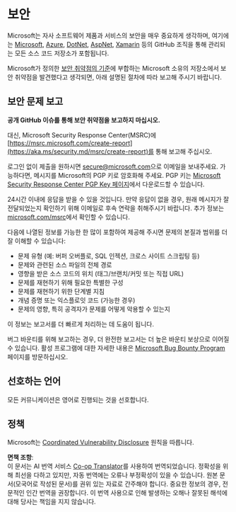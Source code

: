 <!--
CO_OP_TRANSLATOR_METADATA:
{
  "original_hash": "0f93a8c33466486d1e7a0837ca8672ec",
  "translation_date": "2025-03-28T13:38:40+00:00",
  "source_file": "SECURITY.md",
  "language_code": "ko"
}
-->
# 보안

Microsoft는 자사 소프트웨어 제품과 서비스의 보안을 매우 중요하게 생각하며, 여기에는 [Microsoft](https://github.com/Microsoft), [Azure](https://github.com/Azure), [DotNet](https://github.com/dotnet), [AspNet](https://github.com/aspnet), [Xamarin](https://github.com/xamarin) 등의 GitHub 조직을 통해 관리되는 모든 소스 코드 저장소가 포함됩니다.

Microsoft가 정의한 [보안 취약점의 기준](https://aka.ms/security.md/definition)에 부합하는 Microsoft 소유의 저장소에서 보안 취약점을 발견했다고 생각되면, 아래 설명된 절차에 따라 보고해 주시기 바랍니다.

## 보안 문제 보고

**공개 GitHub 이슈를 통해 보안 취약점을 보고하지 마십시오.**

대신, Microsoft Security Response Center(MSRC)에 [https://msrc.microsoft.com/create-report](https://aka.ms/security.md/msrc/create-report)를 통해 보고해 주십시오.

로그인 없이 제출을 원하시면 [secure@microsoft.com](mailto:secure@microsoft.com)으로 이메일을 보내주세요. 가능하다면, 메시지를 Microsoft의 PGP 키로 암호화해 주세요. PGP 키는 [Microsoft Security Response Center PGP Key 페이지](https://aka.ms/security.md/msrc/pgp)에서 다운로드할 수 있습니다.

24시간 이내에 응답을 받을 수 있을 것입니다. 만약 응답이 없을 경우, 원래 메시지가 잘 전달되었는지 확인하기 위해 이메일로 후속 연락을 취해주시기 바랍니다. 추가 정보는 [microsoft.com/msrc](https://www.microsoft.com/msrc)에서 확인할 수 있습니다.

다음에 나열된 정보를 가능한 한 많이 포함하여 제공해 주시면 문제의 본질과 범위를 더 잘 이해할 수 있습니다:

* 문제 유형 (예: 버퍼 오버플로, SQL 인젝션, 크로스 사이트 스크립팅 등)
* 문제와 관련된 소스 파일의 전체 경로
* 영향을 받은 소스 코드의 위치 (태그/브랜치/커밋 또는 직접 URL)
* 문제를 재현하기 위해 필요한 특별한 구성
* 문제를 재현하기 위한 단계별 지침
* 개념 증명 또는 익스플로잇 코드 (가능한 경우)
* 문제의 영향, 특히 공격자가 문제를 어떻게 악용할 수 있는지

이 정보는 보고서를 더 빠르게 처리하는 데 도움이 됩니다.

버그 바운티를 위해 보고하는 경우, 더 완전한 보고서는 더 높은 바운티 보상으로 이어질 수 있습니다. 활성 프로그램에 대한 자세한 내용은 [Microsoft Bug Bounty Program](https://aka.ms/security.md/msrc/bounty) 페이지를 방문하십시오.

## 선호하는 언어

모든 커뮤니케이션은 영어로 진행되는 것을 선호합니다.

## 정책

Microsoft는 [Coordinated Vulnerability Disclosure](https://aka.ms/security.md/cvd) 원칙을 따릅니다.

**면책 조항**:  
이 문서는 AI 번역 서비스 [Co-op Translator](https://github.com/Azure/co-op-translator)를 사용하여 번역되었습니다. 정확성을 위해 최선을 다하고 있지만, 자동 번역에는 오류나 부정확성이 있을 수 있습니다. 원본 문서(모국어로 작성된 문서)를 권위 있는 자료로 간주해야 합니다. 중요한 정보의 경우, 전문적인 인간 번역을 권장합니다. 이 번역 사용으로 인해 발생하는 오해나 잘못된 해석에 대해 당사는 책임을 지지 않습니다.